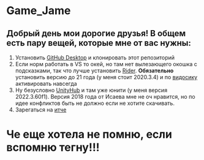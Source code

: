 # Game_Jame
## Добрый день мои дорогие друзья! В общем есть пару вещей, которые мне от вас нужны:
1. Установить [GitHub Desktop](https://desktop.github.com/download/) и клонировать этот репозиторий
2. Если норм работать в VS то окей, но там нет вылезающего окошка с подсказками, так что лучше установить [Rider](https://www.jetbrains.com/ru-ru/rider/download/other.html). **Обязательно** установить версию до 21 года (у меня стоит 2020.3.4) и по [видосику](https://www.youtube.com/watch?v=HH3mgck--eA&ab_channel=Blek_pek) активировать навсегда
3. Ну безусловно [UnityHub](https://unity.com/download) и там уже юнити (у меня версия 2022.3.60f1). Версия 2018 года от Исаева мне не оч нравится, но по идее конфликтов быть не должно если не хотите скачивать.
4. Зарегаться на [итче](https://itch.io/)
# Че еще хотела не помню, если вспомню тегну!!!
